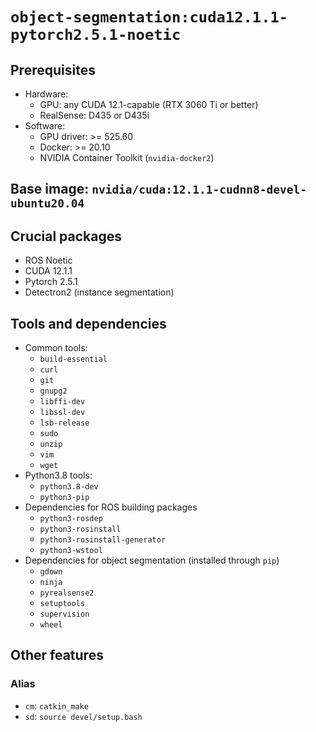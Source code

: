 # `object-segmentation:cuda12.1.1-pytorch2.5.1-noetic`

## Prerequisites
+ Hardware:
  - GPU: any CUDA 12.1-capable (RTX 3060 Ti or better)
  - RealSense: D435 or D435i
+ Software:
  - GPU driver: >= 525.60
  - Docker: >= 20.10
  - NVIDIA Container Toolkit (`nvidia-docker2`)

## Base image: `nvidia/cuda:12.1.1-cudnn8-devel-ubuntu20.04`

## Crucial packages
* ROS Noetic
* CUDA 12.1.1
* Pytorch 2.5.1
* Detectron2 (instance segmentation)

## Tools and dependencies
* Common tools:
  - `build-essential`
  - `curl`
  - `git`
  - `gnupg2`
  - `libffi-dev`
  - `libssl-dev`
  - `lsb-release`
  - `sudo`
  - `unzip`
  - `vim`
  - `wget`
* Python3.8 tools:
  - `python3.8-dev`
  - `python3-pip`
* Dependencies for ROS building packages
  - `python3-rosdep`
  - `python3-rosinstall`
  - `python3-rosinstall-generator`
  - `python3-wstool`
* Dependencies for object segmentation (installed through `pip`)
  - `gdown`
  - `ninja`
  - `pyrealsense2`
  - `setuptools`
  - `supervision`
  - `wheel`

## Other features

### Alias
* `cm`: `catkin_make`
* `sd`: `source devel/setup.bash`
